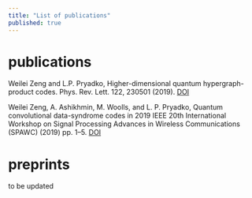 ```yaml
---
title: "List of publications"
published: true
---
```




# publications



  Weilei Zeng and L.P. Pryadko, Higher-dimensional quantum
    hypergraph-product codes.  Phys. Rev. Lett. 122, 230501 (2019).
  <a href = "https://doi.org/10.1103/PhysRevLett.122.230501" >
    DOI</a>
    
Weilei Zeng, A. Ashikhmin, M. Woolls, and L. P. Pryadko, Quantum convolutional data-syndrome codes in 2019
IEEE 20th International Workshop on Signal Processing Advances in Wireless Communications (SPAWC) (2019)
  pp. 1–5.
  <a href =   "http://dx.doi.org/10.1109/SPAWC.2019.8815487" > DOI</a>



# preprints
to be updated
